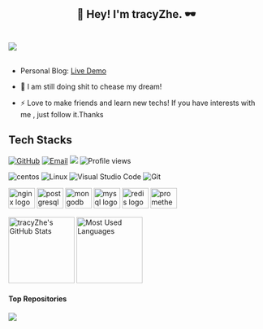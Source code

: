 <h2 align="center">👋 Hey! I'm tracyZhe. 🕶️</h2>
<br />
<img align="center" src="./images/WechatIMG178.jpeg" style="max-width: 90%;">
<br />
<br />

- Personal Blog: [Live Demo](http://39.105.14.54/)

- 👀 I am still doing shit to chease my dream!

- ⚡ Love to make friends and learn new techs! If you have interests with me , just follow it.Thanks


<!--<img align="center" src="./images/github-contribution-grid-snake.svg" style="max-width: 90%;">-->


## Tech Stacks
[![GitHub](https://img.shields.io/badge/GitHub-181717?style=flat-square&logo=github&logoColor=green)](https://github.com/tracyZhe)
[![Email](https://img.shields.io/badge/QQEmail-ea4335?style=flat-square&logo=Mail.Ru)](424133879@qq.com)
[![](https://img.shields.io/badge/CSDN-tracyZhe-yellow.svg)](https://blog.csdn.net/weixin_41804512)
![Profile views](https://views.whatilearened.today/views/github/tracyZhe/views.svg)


![centos](https://img.shields.io/badge/centos-7.9-<red>.svg)
![Linux](https://img.shields.io/badge/-Linux-FCC624?style=flat-square&logo=linux&logoColor=black)
![Visual Studio Code](https://img.shields.io/badge/-Visual%20Studio%20Code-007acc?style=flat-square&logo=Visual%20Studio%20Code)
![Git](https://img.shields.io/badge/-Git-f05032?style=flat-square&logo=Git&logoColor=white)



<img src="https://cdn.jsdelivr.net/gh/devicons/devicon/icons/nginx/nginx-original.svg" height="40" width="52" alt="nginx logo"  />
<img src="https://cdn.jsdelivr.net/gh/devicons/devicon/icons/postgresql/postgresql-original.svg" height="40" width="52" alt="postgresql logo"  />
<img src="https://cdn.jsdelivr.net/gh/devicons/devicon/icons/mongodb/mongodb-original.svg" height="40" width="52" alt="mongodb logo"  />
<img src="https://cdn.jsdelivr.net/gh/devicons/devicon/icons/mysql/mysql-original.svg" height="40" width="52" alt="mysql logo"  />
<img src="https://cdn.jsdelivr.net/gh/devicons/devicon/icons/redis/redis-original.svg" height="40" width="52" alt="redis logo"  />
<img src="https://cdn.jsdelivr.net/gh/devicons/devicon/icons/prometheus/prometheus-original.svg" height="40" width="52" alt="prometheus logo"  />



<img height="130px" src="https://github-readme-stats.vercel.app/api?username=tracyZhe&hide_title=true&show_icons=true&hide=issues&include_all_commits=true&count_private=true&theme=graywhite&hide_border=true&bg_color=45,ff7979,ffd479,fffc79,73fa79" alt="tracyZhe's GitHub Stats"> <img height="130px" src="https://github-readme-stats.vercel.app/api/top-langs?username=tracyZhe&hide_title=true&layout=compact&theme=graywhite&hide_border=true&bg_color=45,fffc79,73fa79,75f0db" alt="Most Used Languages">


#### Top Repositories


<a href="https://github.com/tracyZhe/personal-website">
  <img align="center" src="https://github-readme-stats.vercel.app/api/pin/?username=tracyZhe&repo=personal-website&theme=buefy" />
</a>
<!--
<a href="https://github.com/Xuenew/Python_Spider_All">
  <img align="center" src="https://github-readme-stats.vercel.app/api/pin/?username=Xuenew&repo=Python_Spider_All&theme=buefy" />
</a>
-->


